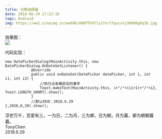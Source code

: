 ```yaml
---
title: 日期选择器
date: 2018-06-29 17:23:10
tags: Android
img: https://ww1.sinaimg.cn/mw690/006PThdlly1furtfqucsnj30900g0q3b.jpg
---
```


效果图：   
![](https://ww1.sinaimg.cn/mw690/006PThdlly1furtfqucsnj30900g0q3b.jpg)

 代码实现：

 
```
new DatePickerDialog(MainActivity.this, new DatePickerDialog.OnDateSetListener() {
            @Override
            public void onDateSet(DatePicker datePicker, int i, int i1, int i2) {
                //执行点击确定后的事件
                Toast.makeText(MainActivity.this, i+"/"+(i1+1)+"/"+i2, Toast.LENGTH_SHORT).show();
            }
            //默认时间：2018.6.29
},2018,6,29).show();
```
 浮世万千，吾爱有三，一为日，二为月，三为卿，日为朝，月为暮，卿为朝朝暮暮。   
 TonyChen   
 2018.6.29
